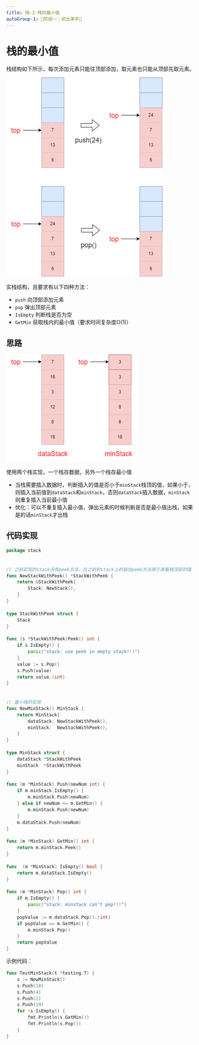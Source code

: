 ```yaml
---
title: 栈-2-栈的最小值
autoGroup-1: 🌱阶段一：初出茅庐🌱
---
```


# 栈的最小值

栈结构如下所示，每次添加元素只能往顶部添加，取元素也只能从顶部先取元素。

![](/g1_data_struct_stack_2_min_stack.assets/stack.drawio.png)

实栈结构，且要求有以下四种方法：

- `push`           向顶部添加元素
- `pop`             弹出顶部元素
- `IsEmpty`    判断栈是否为空
- `GetMin`      获取栈内的最小值（要求时间复杂度O(1)）

## 思路

![](/g1_data_struct_stack_2_min_stack.assets/min_stack.drawio.png)

使用两个栈实现，一个栈存数据，另外一个栈存最小值

- 当栈需要插入数据时，判断插入的值是否小于`minStack`栈顶的值，如果小于，则插入当前值到`dataStack`和`minStack`，否则`dataStack`插入数据，`minStack`则重复插入当前最小值
- 优化：可以不重复插入最小值，弹出元素的时候判断是否是最小值出栈，如果是的话`minStack`才出栈

## 代码实现

```go
package stack


// 之前实现的stack没有peek方法，在之前的stack上封装出peek方法用于查看栈顶部的值
func NewStackWithPeek() *StackWithPeek {
	return &StackWithPeek{
		Stack: NewStack(),
	}
}

type StackWithPeek struct {
	Stack
}

func (s *StackWithPeek)Peek() int {
	if s.IsEmpty() {
		panic("stack: use peek in empty stack!!!")
	}
	value := s.Pop()
	s.Push(value)
	return value.(int)
}


// 最小栈的实现
func NewMinStack() MinStack {
	return MinStack{
		dataStack: NewStackWithPeek(),
		minStack:  NewStackWithPeek(),
	}
}

type MinStack struct {
	dataStack *StackWithPeek
	minStack  *StackWithPeek
}

func (m *MinStack) Push(newNum int) {
	if m.minStack.IsEmpty() {
		m.minStack.Push(newNum)
	} else if newNum <= m.GetMin() {
		m.minStack.Push(newNum)
	}
	m.dataStack.Push(newNum)
}

func (m *MinStack) GetMin() int {
	return m.minStack.Peek()
}

func  (m *MinStack) IsEmpty() bool {
	return m.dataStack.IsEmpty()
}

func (m *MinStack) Pop() int {
	if m.IsEmpty() {
		panic("stack: minstack can't pop!!!")
	}
	popValue := m.dataStack.Pop().(int)
	if popValue == m.GetMin() {
		m.minStack.Pop()
	}
	return popValue
}
```

示例代码：

```go
func TestMinStack(t *testing.T) {
	s := NewMinStack()
	s.Push(18)
	s.Push(4)
	s.Push(2)
	s.Push(19)
	for !s.IsEmpty() {
		fmt.Println(s.GetMin())
		fmt.Println(s.Pop())
	}
}
```